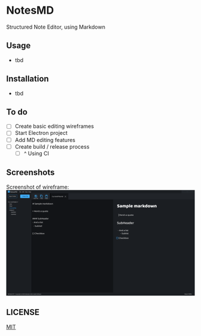 # NotesMD

Structured Note Editor, using Markdown

## Usage
- tbd

## Installation
- tbd

## To do
- [ ] Create basic editing wireframes
- [ ] Start Electron project
- [ ] Add MD editing features
- [ ] Create build / release process 
  - [ ] ^ Using CI

## Screenshots
Screenshot of wireframe:
![Wireframe](./wireframes/Edit.png)


## LICENSE
[MIT](./LICENCE)

